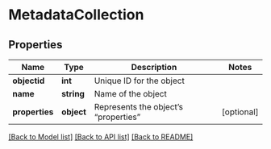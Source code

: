 # MetadataCollection

## Properties
Name | Type | Description | Notes
------------ | ------------- | ------------- | -------------
**objectid** | **int** | Unique ID for the object | 
**name** | **string** | Name of the object | 
**properties** | **object** | Represents the object’s “properties” | [optional] 

[[Back to Model list]](../README.md#documentation-for-models) [[Back to API list]](../README.md#documentation-for-api-endpoints) [[Back to README]](../README.md)


